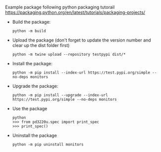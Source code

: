Example package following python packaging tutorail https://packaging.python.org/en/latest/tutorials/packaging-projects/

- Build the package:
  
    `python -m build`

- Upload the package (don't forget to update the version number and clear up the dist folder first)

    `python -m twine upload --repository testpypi dist/*`

- Install the package:

    `python -m pip install --index-url https://test.pypi.org/simple --no-deps monitors`

- Upgrade the package:

    `python -m pip install --upgrade --index-url https://test.pypi.org/simple --no-deps monitors`

- Use the package

    ```
    python
    >>> from pd3220u.spec import print_spec
    >>> print_spec()
    ```
- Uninstall the package

  `python -m pip uninstall monitors`
